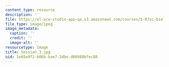 ```yaml
---
content_type: resource
description: ''
file: https://ol-ocw-studio-app-qa.s3.amazonaws.com/courses/5-07sc-biological-chemistry-i-fall-2013/1e65e9f2b06bbae72dbed06980bfec88_Session_3.jpg
file_type: image/jpeg
image_metadata:
  caption: ''
  credit: ''
  image-alt: ''
resourcetype: Image
title: Session_3.jpg
uid: 1e65e9f2-b06b-bae7-2dbe-d06980bfec88
---
```

